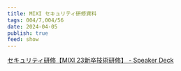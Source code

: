 ```yaml
---
title: MIXI セキュリティ研修資料
tags: 004/7,004/56
date: 2024-04-05
publish: true
feed: show
---
```

[セキュリティ研修【MIXI 23新卒技術研修】 - Speaker Deck](https://speakerdeck.com/mixi_engineers/2023-security-training)

